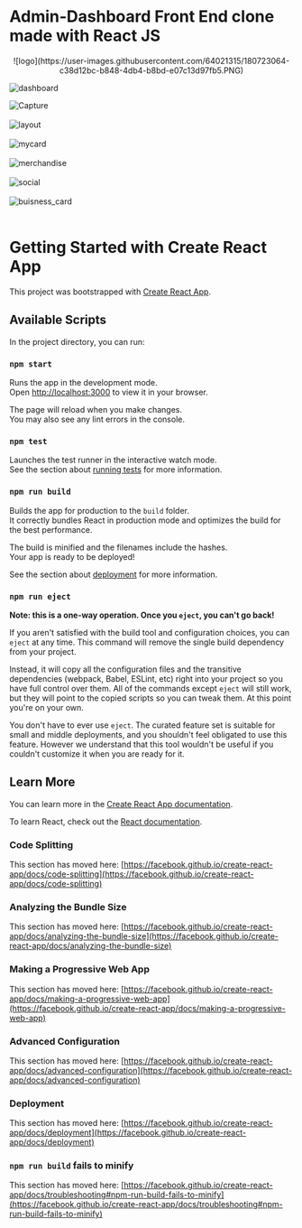 # Admin-Dashboard Front End clone made with React JS
<center>
![logo](https://user-images.githubusercontent.com/64021315/180723064-c38d12bc-b848-4db4-b8bd-e07c13d97fb5.PNG) 
 </center>

![dashboard](https://user-images.githubusercontent.com/97960285/173236612-ef63c5d8-173b-4f7d-a345-6d82bac560ec.jpg)

  ![Capture](https://user-images.githubusercontent.com/64021315/180723048-054bffa3-d38e-4810-98a8-7aab06cae837.PNG) <br></br>
![layout](https://user-images.githubusercontent.com/64021315/180723061-af18bcbe-92e6-4f00-9c36-0679296fb21f.PNG) <br></br>
![mycard](https://user-images.githubusercontent.com/64021315/180723070-22721b37-af59-423c-af72-36a685cff425.PNG) <br></br>
![merchandise](https://user-images.githubusercontent.com/64021315/180723067-6b8d18bc-7ab0-4f64-885d-973cd2b05840.PNG) <br></br>
![social](https://user-images.githubusercontent.com/64021315/180723072-7aab9100-75d0-435a-8f05-29650dbed139.PNG) <br></br>
![buisness_card](https://user-images.githubusercontent.com/64021315/180723077-49b15b09-7324-4f52-b4db-c30484d47f9a.PNG) <br></br>


# Getting Started with Create React App

This project was bootstrapped with [Create React App](https://cryptobase-01.netlify.app/).

## Available Scripts

In the project directory, you can run:

### `npm start`

Runs the app in the development mode.\
Open [http://localhost:3000](http://localhost:3000) to view it in your browser.

The page will reload when you make changes.\
You may also see any lint errors in the console.

### `npm test`

Launches the test runner in the interactive watch mode.\
See the section about [running tests](https://facebook.github.io/create-react-app/docs/running-tests) for more information.

### `npm run build`

Builds the app for production to the `build` folder.\
It correctly bundles React in production mode and optimizes the build for the best performance.

The build is minified and the filenames include the hashes.\
Your app is ready to be deployed!

See the section about [deployment](https://facebook.github.io/create-react-app/docs/deployment) for more information.

### `npm run eject`

**Note: this is a one-way operation. Once you `eject`, you can't go back!**

If you aren't satisfied with the build tool and configuration choices, you can `eject` at any time. This command will remove the single build dependency from your project.

Instead, it will copy all the configuration files and the transitive dependencies (webpack, Babel, ESLint, etc) right into your project so you have full control over them. All of the commands except `eject` will still work, but they will point to the copied scripts so you can tweak them. At this point you're on your own.

You don't have to ever use `eject`. The curated feature set is suitable for small and middle deployments, and you shouldn't feel obligated to use this feature. However we understand that this tool wouldn't be useful if you couldn't customize it when you are ready for it.

## Learn More

You can learn more in the [Create React App documentation](https://facebook.github.io/create-react-app/docs/getting-started).

To learn React, check out the [React documentation](https://reactjs.org/).

### Code Splitting

This section has moved here: [https://facebook.github.io/create-react-app/docs/code-splitting](https://facebook.github.io/create-react-app/docs/code-splitting)

### Analyzing the Bundle Size

This section has moved here: [https://facebook.github.io/create-react-app/docs/analyzing-the-bundle-size](https://facebook.github.io/create-react-app/docs/analyzing-the-bundle-size)

### Making a Progressive Web App

This section has moved here: [https://facebook.github.io/create-react-app/docs/making-a-progressive-web-app](https://facebook.github.io/create-react-app/docs/making-a-progressive-web-app)

### Advanced Configuration

This section has moved here: [https://facebook.github.io/create-react-app/docs/advanced-configuration](https://facebook.github.io/create-react-app/docs/advanced-configuration)

### Deployment

This section has moved here: [https://facebook.github.io/create-react-app/docs/deployment](https://facebook.github.io/create-react-app/docs/deployment)

### `npm run build` fails to minify

This section has moved here: [https://facebook.github.io/create-react-app/docs/troubleshooting#npm-run-build-fails-to-minify](https://facebook.github.io/create-react-app/docs/troubleshooting#npm-run-build-fails-to-minify)
